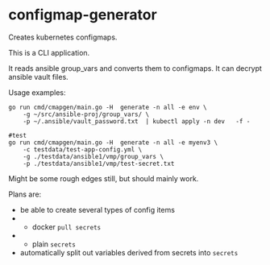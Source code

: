 # configmap-generator
Creates kubernetes configmaps.

This is a CLI application.

It reads ansible group_vars and converts them to configmaps. 
It can decrypt ansible vault files.


Usage examples:
```
go run cmd/cmapgen/main.go -H  generate -n all -e env \
    -g ~/src/ansible-proj/group_vars/ \
    -p ~/.ansible/vault_password.txt  | kubectl apply -n dev   -f -

#test
go run cmd/cmapgen/main.go -H  generate -n all -e myenv3 \
    -c testdata/test-app-config.yml \
    -g ./testdata/ansible1/vmp/group_vars \
    -p ./testdata/ansible1/vmp/test-secret.txt  
```

Might be some rough edges still, but should mainly work.

Plans are:
* be able to create several types of config items
* * docker `pull secrets`
* * plain `secrets`
* automatically split out variables derived from secrets into `secrets`